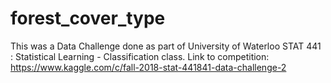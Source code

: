 # forest_cover_type
This was a Data Challenge done as part of University of Waterloo STAT 441 : Statistical Learning - Classification class.
Link to competition: https://www.kaggle.com/c/fall-2018-stat-441841-data-challenge-2
